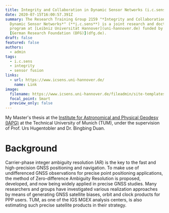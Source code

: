 ```yaml
---
title: Integrity and Collaboration in Dynamic Sensor Networks (i.c.sens)
date: 2020-07-15T16:00:57.391Z
summary: The Research Training Group 2159 "*Integrity and Collaboration in
  Dynamic Sensor Networks*" (**i.c.sens**) is a joint research and doctoral
  program at [Leibniz Universität Hannover](uni-hannover.de) funded by the
  [German Research Foundation (DFG)](dfg.de).
draft: false
featured: false
authors:
  - admin
tags:
  - i.c.sens
  - integrity
  - sensor fusion
links:
  - url: https://www.icsens.uni-hannover.de/
    name: Link
image:
  filename: https://www.icsens.uni-hannover.de/fileadmin/site-templates/logos/icsens/ICSENS_logo.png
  focal_point: Smart
  preview_only: false
---
```

My Master's thesis at the [Institute for Astronomical and Physical Geodesy (IAPG)](https://www.asg.ed.tum.de/iapg/) at the Technical University of Munich (TUM), under the supervision of Prof. Urs Hugentobler and Dr. Bingbing Duan.

# Background

Carrier-phase integer ambiguity resolution (AR) is the key to the fast and high-precision GNSS positioning and navigation. To make use of undifferenced GNSS observations for precise point positioning applications, the method of Zero-difference Ambiguity Resolution is proposed, developed, and now being widely applied in precise GNSS studies. Many researchers and groups have investigated various realization approaches by means of generating GNSS satellite biases, orbit and clock products for PPP users. TUM, as one of the IGS MGEX analysis centers, is also estimating such precise satellite products in their strategy. 
